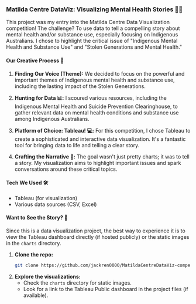 ### **Matilda Centre DataViz: Visualizing Mental Health Stories 🧠✨**

This project was my entry into the Matilda Centre Data Visualization competition! The challenge? To use data to tell a compelling story about mental health and/or substance use, especially focusing on Indigenous Australians. I chose to highlight the critical issue of "Indigenous Mental Health and Substance Use" and "Stolen Generations and Mental Health."

#### **Our Creative Process 🎨**

1.  **Finding Our Voice (Theme):** We decided to focus on the powerful and important themes of Indigenous mental health and substance use, including the lasting impact of the Stolen Generations.

2.  **Hunting for Data 📊:** I scoured various resources, including the Indigenous Mental Health and Suicide Prevention Clearinghouse, to gather relevant data on mental health conditions and substance use among Indigenous Australians.

3.  **Platform of Choice: Tableau! 💻:** For this competition, I chose Tableau to create a sophisticated and interactive data visualization. It's a fantastic tool for bringing data to life and telling a clear story.

4.  **Crafting the Narrative 📖:** The goal wasn't just pretty charts; it was to tell a story. My visualization aims to highlight important issues and spark conversations around these critical topics.

#### **Tech We Used 🛠️**

*   Tableau (for visualization)
*   Various data sources (CSV, Excel)

#### **Want to See the Story? 🚀**

Since this is a data visualization project, the best way to experience it is to view the Tableau dashboard directly (if hosted publicly) or the static images in the `charts` directory.

1.  **Clone the repo:**
    ```bash
    git clone https://github.com/jackren0000/MatildaCentreDataViz-competition.git
    ```
2.  **Explore the visualizations:**
    *   Check the `charts` directory for static images.
    *   Look for a link to the Tableau Public dashboard in the project files (if available).
